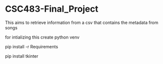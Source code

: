 # CSC483-Final_Project
This aims to retrieve information from a csv that contains the metadata from songs


for intializing this create python venv

pip install -r Requirements

pip install tkinter
